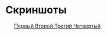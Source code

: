 <h1>Скриншоты</h1>
<ul>
    <a href="https://prnt.sc/yT-htNL5Glfr"> Первый </a>
    <a href="https://prnt.sc/nV_nG8TKkkWW"> Второй </a>
    <a href="https://prnt.sc/Y7u3y-AISPPm">Третий </a>
     <a href="https://prnt.sc/uLvetJVduHil"> Четвертый </a>
</ul>
